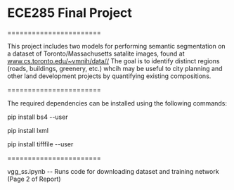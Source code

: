 # ECE285 Final Project

=======================

This project includes two models for performing semantic segmentation on a dataset of Toronto/Massachusetts satalite images, found at www.cs.toronto.edu/~vmnih/data// The goal is to identify distinct regions (roads, buildings, greenery, etc.) whcih may be useful to city planning and other land development projects by quantifying existing compositions. 

=======================

The required dependencies can be installed using the following commands:
 
pip install bs4 --user

pip install lxml

pip install tifffile --user

=======================

vgg_ss.ipynb                -- Runs code for downloading dataset and training network (Page 2 of Report)
